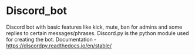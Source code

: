 # Discord_bot
 Discord bot with basic features like kick, mute, ban for admins and some replies to certain messages/phrases.
 Discord.py is the python module used for creating the bot. Documentation - https://discordpy.readthedocs.io/en/stable/ 
